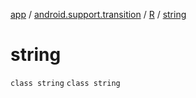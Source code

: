 [app](../../../index.md) / [android.support.transition](../../index.md) / [R](../index.md) / [string](.)

# string

`class string`
`class string`